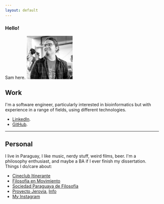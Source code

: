 ```yaml
---
layout: default
---
```


### Hello!
Sam here.
![me_small](./assets/images/me_small.jpg)

## Work
I'm a software engineer, particularly interested in bioinformatics but with experience in a range of fields, using different technologies.
*   [LinkedIn](https://www.linkedin.com/in/samuelacosta).
*   [GitHub](https://github.com/samuacosta).

* * *

## Personal
I live in Paraguay, I like music, nerdy stuff, weird films, beer. I'm a philosophy enthusiast, and maybe a BA if I ever finish my dissertation. Things I do/care about:
*   [Cineclub Itinerante](https://www.instagram.com/cineclub.itinerantepy)
*   [Filosofía en Movimiento](https://www.instagram.com/filosofia_en_movimiento_py)
*   [Sociedad Paraguaya de Filosofía](https://www.facebook.com/FilosofiaPy)
*   [Proyecto Jerovia](https://www.instagram.com/jerovia.4m), [Info](https://www.abc.com.py/nacionales/2022/08/09/jovenes-organizan-colecta-para-alegrar-a-los-mas-pequenos-en-su-dia/)
*   [My Instagram](https://www.instagram.com/samuacostam)
